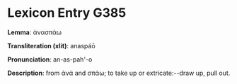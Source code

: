 # Lexicon Entry G385

**Lemma**: ἀνασπάω

**Transliteration (xlit)**: anaspáō

**Pronunciation**: an-as-pah'-o

**Description**:
from ἀνά and σπάω; to take up or extricate:--draw up, pull out.
